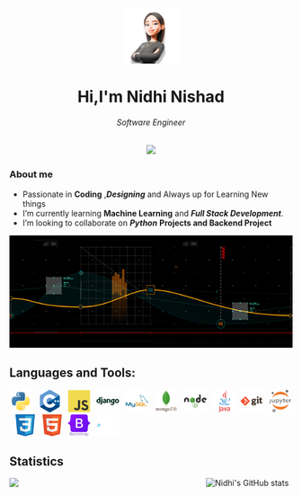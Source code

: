 <div align ='center'>
<img src="https://github.com/nidhi-2619/nidhi-2619/blob/main/Group%201.png" title='icon' alt='icon' height="100" >
</div>
<h1 align = 'center' >Hi,I'm Nidhi Nishad</h1>
<h6 align = 'center'>Software Engineer</h6>
<div align='center'>

![](https://komarev.com/ghpvc/?username=nidhi-2619)

</div>

 ### About me

 - Passionate in  __Coding__ ,___Designing___ and Always up for Learning New things
 - I’m currently learning __Machine Learning__ and ___Full Stack Development___.
 - I’m looking to collaborate on ___Python___ __Projects and Backend Project__
<!--  - In love with ___backend___ development. -->
    
<!---
nidhi-2619/nidhi-2619 is a ✨ special ✨ repository because its `README.md` (this file) appears on your GitHub profile.
You can click the Preview link to take a look at your changes.
--->

 <img src="https://github.com/nidhi-2619/nidhi-2619/blob/main/Genesis%20Vision.gif" height=200px width=600px align='centre'>
 
<br>

## Languages and Tools:

<div>
<img src="https://github.com/devicons/devicon/blob/master/icons/python/python-original.svg" title="python" alt='python' height='40'> &nbsp
<img src="https://github.com/devicons/devicon/blob/master/icons/cplusplus/cplusplus-original.svg" title="cpluscplus" alt='c++' height='40'> &nbsp
<img src="https://github.com/devicons/devicon/blob/master/icons/javascript/javascript-original.svg" title="javascript" alt='javascipt' height='40'> &nbsp
<!--  <img src="https://github.com/devicons/devicon/blob/master/icons/fastapi/fastapi-original.svg" title="fastapi" alt='fastapi' height='40'> &nbsp -->
<img src="https://github.com/devicons/devicon/blob/master/icons/django/django-plain-wordmark.svg" title="django" alt='django' height='40'> &nbsp
<img src="https://github.com/devicons/devicon/blob/master/icons/mysql/mysql-original-wordmark.svg" title="mysql" alt='mysql' height='40'> &nbsp
<img src="https://github.com/devicons/devicon/blob/master/icons/mongodb/mongodb-original-wordmark.svg" title="mongodb" alt='mongodb' height='40'> &nbsp
<img src="https://github.com/devicons/devicon/blob/master/icons/nodejs/nodejs-original-wordmark.svg" title="nodejs" alt='nodejs' height='40'> &nbsp
<!-- <img src="https://github.com/devicons/devicon/blob/master/icons/react/react-original-wordmark.svg" title="react" alt='react' height='40'> &nbsp -->
 <img src="https://github.com/devicons/devicon/blob/master/icons/java/java-original-wordmark.svg" title="Java" alt="Java" width="40" height="40"/>&nbsp;
<img src="https://github.com/devicons/devicon/blob/master/icons/git/git-original-wordmark.svg" title="git" alt='git' height='40'> &nbsp
<img src="https://github.com/devicons/devicon/blob/master/icons/jupyter/jupyter-original-wordmark.svg" title="jupyter" alt='jupyter' height='40'> &nbsp
  <img src="https://github.com/devicons/devicon/blob/master/icons/css3/css3-original.svg"  title="CSS3" alt="CSS" width="40" height="40"/>&nbsp;
  <img src="https://github.com/devicons/devicon/blob/master/icons/html5/html5-original.svg" title="HTML5" alt="HTML" width="40" height="40"/>&nbsp;
<img src="https://github.com/devicons/devicon/blob/master/icons/bootstrap/bootstrap-original-wordmark.svg" title="bootstrap" alt='boostrap' height='40'> &nbsp
 <img src="https://github.com/devicons/devicon/blob/master/icons/tailwindcss/tailwindcss-original-wordmark.svg" title="tailwindcss" alt='tailwindcss' height='40'> &nbsp

</div>

<!-- <br> -->

## Statistics

<div align='left'>
 
 ![Nidhi's GitHub stats](https://github-readme-stats.vercel.app/api/?username=nidhi-2619&show_icons=true&theme=radical&count_private=false)
<a href="">
  <img align="left" src="https://github-readme-stats.vercel.app/api/top-langs/?username=nidhi-2619&layout=compact&langs_count=6&theme=radical" width='350'/>
</a>
 
 </div>


